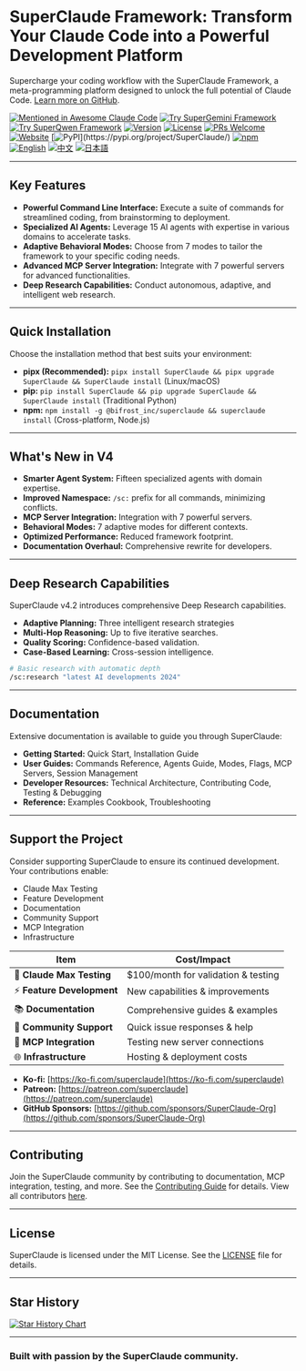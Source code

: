 # SuperClaude Framework: Transform Your Claude Code into a Powerful Development Platform

Supercharge your coding workflow with the SuperClaude Framework, a meta-programming platform designed to unlock the full potential of Claude Code.  [Learn more on GitHub](https://github.com/SuperClaude-Org/SuperClaude_Framework).

[![Mentioned in Awesome Claude Code](https://awesome.re/mentioned-badge-flat.svg)](https://github.com/hesreallyhim/awesome-claude-code/)
[![Try SuperGemini Framework](https://img.shields.io/badge/Try-SuperGemini_Framework-blue)](https://github.com/SuperClaude-Org/SuperGemini_Framework)
[![Try SuperQwen Framework](https://img.shields.io/badge/Try-SuperQwen_Framework-orange)](https://github.com/SuperClaude-Org/SuperQwen_Framework)
[![Version](https://img.shields.io/badge/version-4.2.0-blue)](https://github.com/SuperClaude-Org/SuperClaude_Framework/releases)
[![License](https://img.shields.io/badge/License-MIT-yellow.svg)](https://github.com/SuperClaude-Org/SuperClaude_Framework/blob/main/LICENSE)
[![PRs Welcome](https://img.shields.io/badge/PRs-welcome-brightgreen.svg)](https://github.com/SuperClaude-Org/SuperClaude_Framework/pulls)
[![Website](https://img.shields.io/badge/%F0%9F%8C%90_Visit_Website-blue)](https://superclaude.netlify.app/)
[![PyPI](https://img.shields.io/pypi/v/SuperClaude.svg?)](https://pypi.org/project/SuperClaude/)
[![npm](https://img.shields.io/npm/v/@bifrost_inc/superclaude.svg)](https://www.npmjs.com/package/@bifrost_inc/superclaude)
[![English](https://img.shields.io/badge/%F0%9F%87%BA%F0%9F%87%B8_English-blue)](README.md)
[![中文](https://img.shields.io/badge/%F0%9F%87%A8%F0%9F%87%B3_中文-red)](README-zh.md)
[![日本語](https://img.shields.io/badge/%F0%9F%87%AF%F0%9F%87%B5_日本語-green)](README-ja.md)

---

## Key Features

*   **Powerful Command Line Interface:** Execute a suite of commands for streamlined coding, from brainstorming to deployment.
*   **Specialized AI Agents:** Leverage 15 AI agents with expertise in various domains to accelerate tasks.
*   **Adaptive Behavioral Modes:** Choose from 7 modes to tailor the framework to your specific coding needs.
*   **Advanced MCP Server Integration:** Integrate with 7 powerful servers for advanced functionalities.
*   **Deep Research Capabilities:** Conduct autonomous, adaptive, and intelligent web research.

---

## Quick Installation

Choose the installation method that best suits your environment:

*   **pipx (Recommended):** `pipx install SuperClaude && pipx upgrade SuperClaude && SuperClaude install` (Linux/macOS)
*   **pip:** `pip install SuperClaude && pip upgrade SuperClaude && SuperClaude install` (Traditional Python)
*   **npm:** `npm install -g @bifrost_inc/superclaude && superclaude install` (Cross-platform, Node.js)

---

## What's New in V4

*   **Smarter Agent System:** Fifteen specialized agents with domain expertise.
*   **Improved Namespace:** `/sc:` prefix for all commands, minimizing conflicts.
*   **MCP Server Integration:** Integration with 7 powerful servers.
*   **Behavioral Modes:** 7 adaptive modes for different contexts.
*   **Optimized Performance:** Reduced framework footprint.
*   **Documentation Overhaul:** Comprehensive rewrite for developers.

---

## Deep Research Capabilities

SuperClaude v4.2 introduces comprehensive Deep Research capabilities.

*   **Adaptive Planning:** Three intelligent research strategies
*   **Multi-Hop Reasoning:** Up to five iterative searches.
*   **Quality Scoring:** Confidence-based validation.
*   **Case-Based Learning:** Cross-session intelligence.

```bash
# Basic research with automatic depth
/sc:research "latest AI developments 2024"
```

---

## Documentation

Extensive documentation is available to guide you through SuperClaude:

*   **Getting Started:** Quick Start, Installation Guide
*   **User Guides:** Commands Reference, Agents Guide, Modes, Flags, MCP Servers, Session Management
*   **Developer Resources:** Technical Architecture, Contributing Code, Testing & Debugging
*   **Reference:** Examples Cookbook, Troubleshooting

---

## Support the Project

Consider supporting SuperClaude to ensure its continued development. Your contributions enable:

*   Claude Max Testing
*   Feature Development
*   Documentation
*   Community Support
*   MCP Integration
*   Infrastructure

| Item | Cost/Impact |
|------|-------------|
| 🔬 **Claude Max Testing** | $100/month for validation & testing |
| ⚡ **Feature Development** | New capabilities & improvements |
| 📚 **Documentation** | Comprehensive guides & examples |
| 🤝 **Community Support** | Quick issue responses & help |
| 🔧 **MCP Integration** | Testing new server connections |
| 🌐 **Infrastructure** | Hosting & deployment costs |

*   **Ko-fi:** [https://ko-fi.com/superclaude](https://ko-fi.com/superclaude)
*   **Patreon:** [https://patreon.com/superclaude](https://patreon.com/superclaude)
*   **GitHub Sponsors:** [https://github.com/sponsors/SuperClaude-Org](https://github.com/sponsors/SuperClaude-Org)

---

## Contributing

Join the SuperClaude community by contributing to documentation, MCP integration, testing, and more. See the [Contributing Guide](CONTRIBUTING.md) for details.  View all contributors [here](https://github.com/SuperClaude-Org/SuperClaude_Framework/graphs/contributors).

---

## License

SuperClaude is licensed under the MIT License.  See the [LICENSE](LICENSE) file for details.

---

## Star History

[![Star History Chart](https://api.star-history.com/svg?repos=SuperClaude-Org/SuperClaude_Framework&type=Timeline)](https://www.star-history.com/#SuperClaude-Org/SuperClaude_Framework&Timeline)

---

### Built with passion by the SuperClaude community.